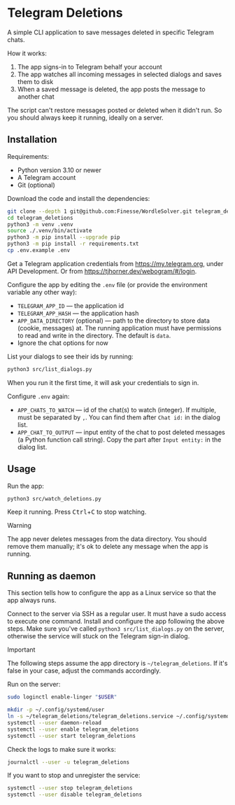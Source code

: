 # Telegram Deletions

A simple CLI application to save messages deleted in specific Telegram chats.

How it works:
1. The app signs-in to Telegram behalf your account
2. The app watches all incoming messages in selected dialogs and saves them to disk
3. When a saved message is deleted, the app posts the message to another chat

The script can't restore messages posted or deleted when it didn't run.
So you should always keep it running, ideally on a server.

## Installation

Requirements:
- Python version 3.10 or newer
- A Telegram account
- Git (optional)

Download the code and install the dependencies:

```bash
git clone --depth 1 git@github.com:Finesse/WordleSolver.git telegram_deletions
cd telegram_deletions
python3 -m venv .venv
source ./.venv/bin/activate
python3 -m pip install --upgrade pip
python3 -m pip install -r requirements.txt
cp .env.example .env
```

Get a Telegram application credentials from https://my.telegram.org, under API Development.
Or from https://tjhorner.dev/webogram/#/login.

Configure the app by editing the `.env` file (or provide the environment variable any other way):

- `TELEGRAM_APP_ID` — the application id
- `TELEGRAM_APP_HASH` — the application hash
- `APP_DATA_DIRECTORY` (optional) — path to the directory to store data (cookie, messages) at.
  The running application must have permissions to read and write in the directory.
  The default is `data`.
- Ignore the chat options for now

List your dialogs to see their ids by running:

```bash
python3 src/list_dialogs.py
```

When you run it the first time, it will ask your credentials to sign in.

Configure `.env` again:

- `APP_CHATS_TO_WATCH` — id of the chat(s) to watch (integer).
    If multiple, must be separated by `,`.
    You can find them after `Chat id:` in the dialog list.
- `APP_CHAT_TO_OUTPUT` — input entity of the chat to post deleted messages (a Python function call string).
    Copy the part after `Input entity:` in the dialog list.

## Usage

Run the app:

```bash
python3 src/watch_deletions.py
```

Keep it running. Press <kbd>Ctrl</kbd>+<kbd>C</kbd> to stop watching.

> [!WARNING]  
> The app never deletes messages from the data directory.
> You should remove them manually; it's ok to delete any message when the app is running. 

## Running as daemon

This section tells how to configure the app as a Linux service so that the app always runs.

Connect to the server via SSH as a regular user.
It must have a sudo access to execute one command.
Install and configure the app following the above steps.
Make sure you've called `python3 src/list_dialogs.py` on the server,
otherwise the service will stuck on the Telegram sign-in dialog.

> [!IMPORTANT]  
> The following steps assume the app directory is `~/telegram_deletions`.
> If it's false in your case, adjust the commands accordingly.

Run on the server:

```bash
sudo loginctl enable-linger "$USER"

mkdir -p ~/.config/systemd/user
ln -s ~/telegram_deletions/telegram_deletions.service ~/.config/systemd/user/telegram_deletions.service
systemctl --user daemon-reload
systemctl --user enable telegram_deletions
systemctl --user start telegram_deletions
```

Check the logs to make sure it works:

```bash
journalctl --user -u telegram_deletions
```

If you want to stop and unregister the service:

```bash
systemctl --user stop telegram_deletions
systemctl --user disable telegram_deletions
```
